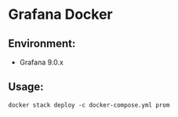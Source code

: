 # Grafana Docker

## Environment:
  * Grafana 9.0.x

## Usage:
```console
docker stack deploy -c docker-compose.yml prom
```
